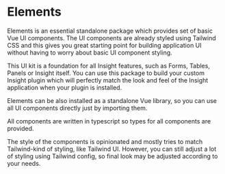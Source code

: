 # Elements

Elements is an essential standalone package which provides set of basic Vue UI components.
The UI components are already styled using Tailwind CSS and this gives you great 
starting point for building application UI  without having to worry about basic UI component styling.

This UI kit is a foundation for all Insight features, such as Forms, Tables, Panels or Insight itself. 
You can use this package to build your custom Insight plugin which will perfectly match the look and feel 
of the Insight application when your plugin is installed.

Elements can be also installed as a standalone Vue library, so you can use all UI components directly just by
importing them.

All components are written in typescript so types for all components are provided.

The style of the components is opinionated and mostly tries to match Tailwind-kind of styling, like Tailwind UI.
However, you can still adjust a lot of styling using Tailwind config, so final look may be adjusted according to your needs. 
